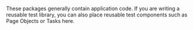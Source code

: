 These packages generally contain application code. If you are writing a reusable test library, you can also place reusable test components such as Page Objects or Tasks here.